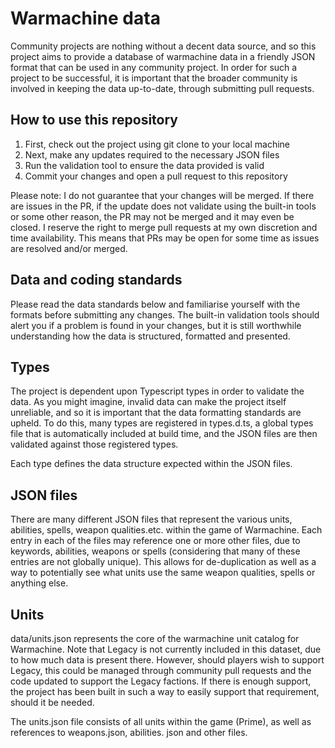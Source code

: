 # Warmachine data

Community projects are nothing without a decent data source, and so this project aims to provide a database of
warmachine data in a friendly JSON format that can be used in any community project. In order for such a project to be
successful, it is important that the broader community is involved in keeping the data up-to-date, through submitting
pull requests.

## How to use this repository

1. First, check out the project using git clone to your local machine
2. Next, make any updates required to the necessary JSON files
3. Run the validation tool to ensure the data provided is valid
4. Commit your changes and open a pull request to this repository

Please note: I do not guarantee that your changes will be merged. If there are issues in the PR, if the update does not
validate using the built-in tools or some other reason, the PR may not be merged and it may even be closed. I reserve
the right to merge pull requests at my own discretion and time availability. This means that PRs may be open for some
time as issues are resolved and/or merged.

## Data and coding standards

Please read the data standards below and familiarise yourself with the formats before submitting any changes. The
built-in validation tools should alert you if a problem is found in your changes, but it is still worthwhile
understanding how the data is structured, formatted and presented.

## Types

The project is dependent upon Typescript types in order to validate the data. As you might imagine, invalid data can
make the project itself unreliable, and so it is important that the data formatting standards are upheld. To do this,
many types are registered in types.d.ts, a global types file that is automatically included at build time, and the
JSON files are then validated against those registered types.

Each type defines the data structure expected within the JSON files.

## JSON files

There are many different JSON files that represent the various units, abilities, spells, weapon qualities.etc.
within the game of Warmachine. Each entry in each of the files may reference one or more other files, due to
keywords, abilities, weapons or spells (considering that many of these entries are not globally unique). This
allows for de-duplication as well as a way to potentially see what units use the same weapon qualities, spells or
anything else.

## Units

data/units.json represents the core of the warmachine unit catalog for Warmachine. Note that Legacy is not currently
included in this dataset, due to how much data is present there. However, should players wish to support Legacy,
this could be managed through community pull requests and the code updated to support the Legacy factions. If there
is enough support, the project has been built in such a way to easily support that requirement, should it be needed.

The units.json file consists of all units within the game (Prime), as well as references to weapons.json, abilities.
json and other files.